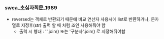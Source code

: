 ### swea_초심자회문_1989
* reversed는 객체로 반환되기 때문에 비교 연산자 사용시에 list로 반환하거나, 문자열로 지정후(str) 출력 할 때 처럼 조인 사용해줘야 함
    * 출력 시 형태 : ''.join() 또는 '구분자'.join() 로 지정해줘야함